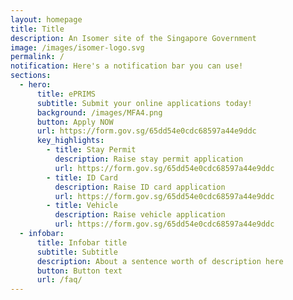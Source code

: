 ```yaml
---
layout: homepage
title: Title
description: An Isomer site of the Singapore Government
image: /images/isomer-logo.svg
permalink: /
notification: Here's a notification bar you can use!
sections:
  - hero:
      title: ePRIMS
      subtitle: Submit your online applications today!
      background: /images/MFA4.png
      button: Apply NOW
      url: https://form.gov.sg/65dd54e0cdc68597a44e9ddc
      key_highlights:
        - title: Stay Permit
          description: Raise stay permit application
          url: https://form.gov.sg/65dd54e0cdc68597a44e9ddc
        - title: ID Card
          description: Raise ID card application
          url: https://form.gov.sg/65dd54e0cdc68597a44e9ddc
        - title: Vehicle
          description: Raise vehicle application
          url: https://form.gov.sg/65dd54e0cdc68597a44e9ddc
  - infobar:
      title: Infobar title
      subtitle: Subtitle
      description: About a sentence worth of description here
      button: Button text
      url: /faq/
---
```

